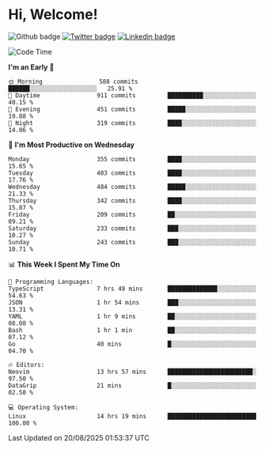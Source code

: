   # Hi, Welcome!
  ![Github badge](https://img.shields.io/github/followers/kraken-afk.svg?style=social&label=Follow&maxAge=2592000)
  [![Twitter badge](https://img.shields.io/badge/-Twitter-00acee?style=flat-square&logo=Twitter&logoColor=white)](https://twitter.com/trshppl)
  [![Linkedin badge](https://img.shields.io/badge/LinkedIn-0077B5?style=flat-square&logo=linkedin&logoColor=white)](https://www.linkedin.com/in/noveanrer)
<!--START_SECTION:waka-->
![Code Time](http://img.shields.io/badge/Code%20Time-1%2C191%20hrs%207%20mins-blue)

**I'm an Early 🐤** 

```text
🌞 Morning                588 commits         ██████░░░░░░░░░░░░░░░░░░░   25.91 % 
🌆 Daytime                911 commits         ██████████░░░░░░░░░░░░░░░   40.15 % 
🌃 Evening                451 commits         █████░░░░░░░░░░░░░░░░░░░░   19.88 % 
🌙 Night                  319 commits         ████░░░░░░░░░░░░░░░░░░░░░   14.06 % 
```
📅 **I'm Most Productive on Wednesday** 

```text
Monday                   355 commits         ████░░░░░░░░░░░░░░░░░░░░░   15.65 % 
Tuesday                  403 commits         ████░░░░░░░░░░░░░░░░░░░░░   17.76 % 
Wednesday                484 commits         █████░░░░░░░░░░░░░░░░░░░░   21.33 % 
Thursday                 342 commits         ████░░░░░░░░░░░░░░░░░░░░░   15.07 % 
Friday                   209 commits         ██░░░░░░░░░░░░░░░░░░░░░░░   09.21 % 
Saturday                 233 commits         ███░░░░░░░░░░░░░░░░░░░░░░   10.27 % 
Sunday                   243 commits         ███░░░░░░░░░░░░░░░░░░░░░░   10.71 % 
```


📊 **This Week I Spent My Time On** 

```text
💬 Programming Languages: 
TypeScript               7 hrs 49 mins       ██████████████░░░░░░░░░░░   54.63 % 
JSON                     1 hr 54 mins        ███░░░░░░░░░░░░░░░░░░░░░░   13.31 % 
YAML                     1 hr 9 mins         ██░░░░░░░░░░░░░░░░░░░░░░░   08.08 % 
Bash                     1 hr 1 min          ██░░░░░░░░░░░░░░░░░░░░░░░   07.12 % 
Go                       40 mins             █░░░░░░░░░░░░░░░░░░░░░░░░   04.70 % 

🔥 Editors: 
Neovim                   13 hrs 57 mins      ████████████████████████░   97.50 % 
DataGrip                 21 mins             █░░░░░░░░░░░░░░░░░░░░░░░░   02.50 % 

💻 Operating System: 
Linux                    14 hrs 19 mins      █████████████████████████   100.00 % 
```


 Last Updated on 20/08/2025 01:53:37 UTC
<!--END_SECTION:waka-->